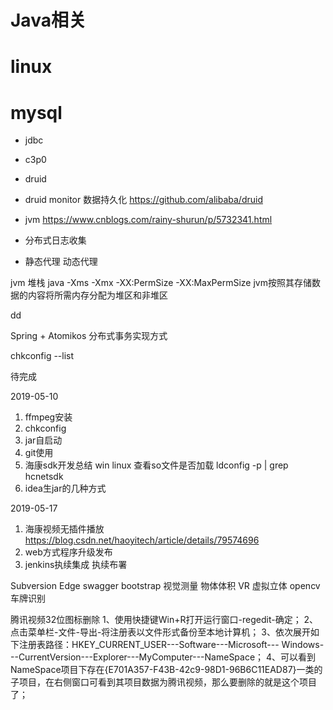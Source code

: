 # Java相关
# linux
# mysql


* jdbc
* c3p0
* druid 
* druid monitor 数据持久化
    https://github.com/alibaba/druid
* jvm https://www.cnblogs.com/rainy-shurun/p/5732341.html
* 分布式日志收集

* 静态代理 动态代理


jvm 堆栈 
java  -Xms -Xmx -XX:PermSize -XX:MaxPermSize
jvm按照其存储数据的内容将所需内存分配为堆区和非堆区

dd

Spring + Atomikos 分布式事务实现方式

chkconfig --list


待完成

2019-05-10
1. ffmpeg安装
2. chkconfig
3. jar自启动
5. git使用
6. 海康sdk开发总结 win linux 
    查看so文件是否加载
    ldconfig  -p  | grep hcnetsdk  
7. idea生jar的几种方式

2019-05-17
1. 海康视频无插件播放
https://blog.csdn.net/haoyitech/article/details/79574696
2. web方式程序升级发布
3. jenkins执续集成 执续布署

Subversion Edge
swagger bootstrap
视觉测量 物体体积 VR 虚拟立体
opencv 车牌识别


腾讯视频32位图标删除
    1、使用快捷键Win+R打开运行窗口-regedit-确定；
    2、点击菜单栏-文件-导出-将注册表以文件形式备份至本地计算机；
    3、依次展开如下注册表路径：HKEY_CURRENT_USER---Software---Microsoft--- Windows---CurrentVersion---Explorer---MyComputer---NameSpace；
    4、可以看到NameSpace项目下存在{E701A357-F43B-42c9-98D1-96B6C11EAD87}一类的子项目，在右侧窗口可看到其项目数据为腾讯视频，那么要删除的就是这个项目了；

